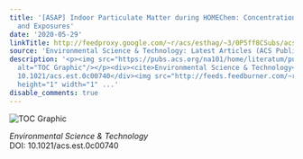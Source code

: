 ```yaml
---
title: '[ASAP] Indoor Particulate Matter during HOMEChem: Concentrations, Size Distributions,
  and Exposures'
date: '2020-05-29'
linkTitle: http://feedproxy.google.com/~r/acs/esthag/~3/0P5ff8CSubs/acs.est.0c00740
source: 'Environmental Science & Technology: Latest Articles (ACS Publications)'
description: '<p><img src="https://pubs.acs.org/na101/home/literatum/publisher/achs/journals/content/esthag/0/esthag.ahead-of-print/acs.est.0c00740/20200529/images/medium/es0c00740_0005.gif"
  alt="TOC Graphic"/></p><div><cite>Environmental Science & Technology</cite></div><div>DOI:
  10.1021/acs.est.0c00740</div><img src="http://feeds.feedburner.com/~r/acs/esthag/~4/0P5ff8CSubs"
  height="1" width="1" ...'
disable_comments: true
---
```

<p><img src="https://pubs.acs.org/na101/home/literatum/publisher/achs/journals/content/esthag/0/esthag.ahead-of-print/acs.est.0c00740/20200529/images/medium/es0c00740_0005.gif" alt="TOC Graphic"/></p><div><cite>Environmental Science & Technology</cite></div><div>DOI: 10.1021/acs.est.0c00740</div><img src="http://feeds.feedburner.com/~r/acs/esthag/~4/0P5ff8CSubs" height="1" width="1" ...